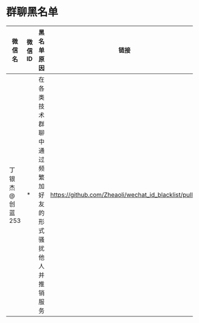 # 群聊黑名单


微信名 | 微信ID | 黑名单原因 | 链接
---------|----------|---------|----------
丁银杰@创蓝253 | * | 在各类技术群聊中通过频繁加好友的形式骚扰他人并推销服务| https://github.com/Zheaoli/wechat_id_blacklist/pull/1
